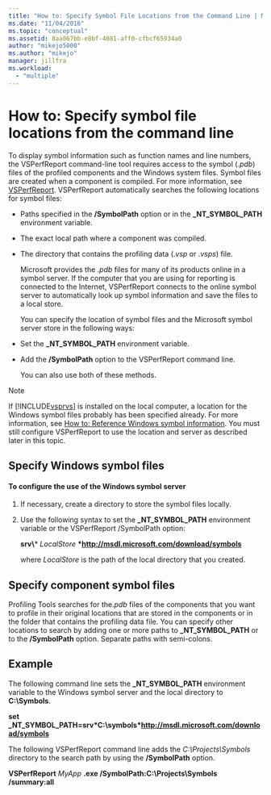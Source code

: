 ```yaml
---
title: "How to: Specify Symbol File Locations from the Command Line | Microsoft Docs"
ms.date: "11/04/2016"
ms.topic: "conceptual"
ms.assetid: 8aa067bb-e8bf-4081-aff0-cfbcf65934a0
author: "mikejo5000"
ms.author: "mikejo"
manager: jillfra
ms.workload:
  - "multiple"
---
```

# How to: Specify symbol file locations from the command line
To display symbol information such as function names and line numbers, the VSPerfReport command-line tool requires access to the symbol (.*pdb*) files of the profiled components and the Windows system files. Symbol files are created when a component is compiled. For more information, see [VSPerfReport](../profiling/vsperfreport.md). VSPerfReport automatically searches the following locations for symbol files:

- Paths specified in the **/SymbolPath** option or in the **_NT_SYMBOL_PATH** environment variable.

- The exact local path where a component was compiled.

- The directory that contains the profiling data (.*vsp* or .*vsps*) file.

  Microsoft provides the .*pdb* files for many of its products online in a symbol server. If the computer that you are using for reporting is connected to the Internet, VSPerfReport connects to the online symbol server to automatically look up symbol information and save the files to a local store.

  You can specify the location of symbol files and the Microsoft symbol server store in the following ways:

- Set the **_NT_SYMBOL_PATH** environment variable.

- Add the **/SymbolPath** option to the VSPerfReport command line.

  You can also use both of these methods.

> [!NOTE]
> If [!INCLUDE[vsprvs](../code-quality/includes/vsprvs_md.md)] is installed on the local computer, a location for the Windows symbol files probably has been specified already. For more information, see [How to: Reference Windows symbol information](../profiling/how-to-reference-windows-symbol-information.md). You must still configure VSPerfReport to use the location and server as described later in this topic.

## Specify Windows symbol files

#### To configure the use of the Windows symbol server

1. If necessary, create a directory to store the symbol files locally.

2. Use the following syntax to set the **_NT_SYMBOL_PATH** environment variable or the VSPerfReport /SymbolPath option:

    **srv\\*** *LocalStore* **\*http://msdl.microsoft.com/download/symbols**

    where *LocalStore* is the path of the local directory that you created.

## Specify component symbol files
 Profiling Tools searches for the.*pdb* files of the components that you want to profile in their original locations that are stored in the components or in the folder that contains the profiling data file. You can specify other locations to search by adding one or more paths to **_NT_SYMBOL_PATH** or to the **/SymbolPath** option. Separate paths with semi-colons.

## Example
 The following command line sets the **_NT_SYMBOL_PATH** environment variable to the Windows symbol server and the local directory to **C:\Symbols**.

 **set  _NT_SYMBOL_PATH=srv\*C:\symbols\*http://msdl.microsoft.com/download/symbols**

 The following VSPerfReport command line adds the *C:\Projects\Symbols* directory to the search path by using the **/SymbolPath** option.

 **VSPerfReport**  *MyApp* **.exe /SymbolPath:C:\Projects\Symbols /summary:all**